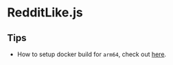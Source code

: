 # RedditLike.js




## Tips

- How to setup docker build for `arm64`, check out [here](https://stackoverflow.com/questions/67017795/npm-install-is-failing-with-docker-buildx-linux-arm64).
